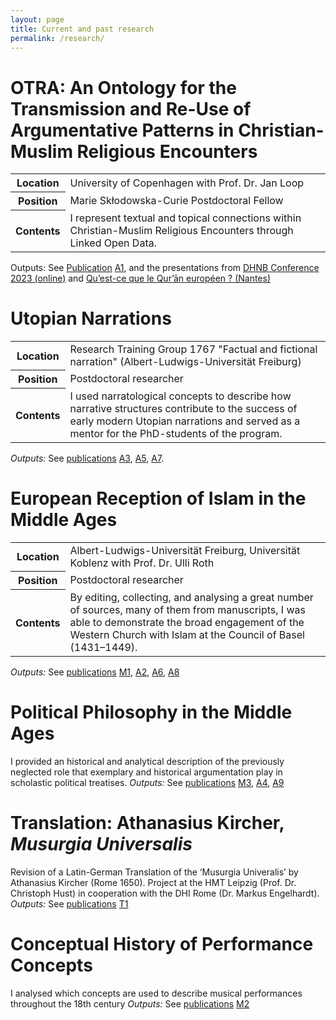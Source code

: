 ```yaml
---
layout: page
title: Current and past research
permalink: /research/
---
```


# OTRA: An Ontology for the Transmission and Re-Use of Argumentative Patterns in Christian-Muslim Religious Encounters
<table>
<tbody>
<tr>
    <th>Location</th>
    <td>University of Copenhagen with Prof. Dr. Jan Loop  </td>
  </tr>
  <tr>
    <th>Position</th>
    <td>Marie Skłodowska-Curie Postdoctoral Fellow  </td>
  </tr>
  <tr>
    <th>Contents</th>
    <td>I represent textual and topical connections within Christian-Muslim Religious Encounters through Linked Open Data. </td>
  </tr>
</tbody>
</table>

Outputs: See [Publication](/publications) [A1](/publications#simplify), and the presentations from [DHNB Conference 2023 (online)](https://www.youtube.com/watch?v=7LpHKj1wuKs) and [Qu’est-ce que le Qur’ān européen ? (Nantes)](https://www.youtube.com/watch?v=jjai8Art-f0)

# Utopian Narrations
<table>
<tbody>
<tr>
    <th>Location</th>
    <td>Research Training Group 1767 "Factual and fictional narration" (Albert-Ludwigs-Universität Freiburg)</td>
  </tr>
  <tr>
    <th>Position</th>
    <td>Postdoctoral researcher</td>
  </tr>
  <tr>
    <th>Contents</th>
    <td>I used narratological concepts to describe how narrative structures contribute to the success of early modern Utopian narrations and served as a mentor for the PhD-students of the program.</td>
  </tr>
</tbody>
</table>

*Outputs:* See [publications](/publications) [A3](/publications#matched), [A5](/publications#Neugier), [A7](/publications#waging).

# European Reception of Islam in the Middle Ages
<table>
<tbody>
<tr>
    <th>Location</th>
    <td>Albert-Ludwigs-Universität Freiburg, Universität Koblenz with Prof. Dr. Ulli Roth</td>
  </tr>
  <tr>
    <th>Position</th>
    <td>Postdoctoral researcher</td>
  </tr>
  <tr>
    <th>Contents</th>
    <td>By editing, collecting, and analysing a great number of sources, many of them from manuscripts, I was able to demonstrate the broad engagement of the Western Church with Islam at the Council of Basel (1431–1449).</td>
  </tr>
</tbody>
</table>

*Outputs:* See [publications](/publications) [M1](/publications#islam), [A2](/publications#reasoning), [A6](/publications#council), [A8](/publications#mission)

# Political Philosophy in the Middle Ages
I provided an historical and analytical description of the previously neglected role that exemplary and historical argumentation play in scholastic political treatises.
*Outputs:* See [publications](/publications) [M3](/publications#argumente), [A4](/publications#contingency), [A9](/publications#Minorem)

# Translation: Athanasius Kircher, *Musurgia Universalis*
Revision of a Latin-German Translation of the ‘Musurgia Univeralis’ by Athanasius Kircher (Rome 1650). Project at the HMT Leipzig (Prof. Dr. Christoph Hust) in cooperation with the DHI Rome (Dr. Markus Engelhardt).
*Outputs:* See [publications](/publications) [T1](/publications#Kircher)

# Conceptual History of Performance Concepts
I analysed which concepts are used to describe musical performances throughout the 18th century
*Outputs:* See [publications](/publications) [M2](/publications#hamburg)